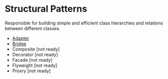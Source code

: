# Structural Patterns
Responsible for building simple and efficient class hierarchies and relations between different classes.
* [Adapter](https://github.com/ilyabulychev/DESIGN-PATTERNS/tree/master/DESIGN-PATTERNS/STRUCTURAL/Adapter)
* [Bridge](https://github.com/ilyabulychev/DESIGN-PATTERNS/tree/master/DESIGN-PATTERNS/STRUCTURAL/Bridge)
* Composite  [not ready]
* Decorator  [not ready]
* Facade  [not ready]
* Flyweight  [not ready]
* Proxry  [not ready]